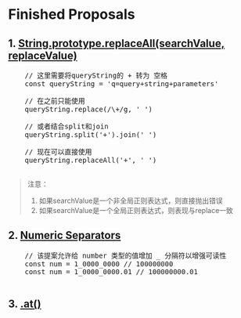 # Finished Proposals

## 1. [String.prototype.replaceAll(searchValue, replaceValue)](https://github.com/tc39/proposal-string-replaceall)

  <pre>
    // 这里需要将queryString的 + 转为 空格
    const queryString = 'q=query+string+parameters'

    // 在之前只能使用
    queryString.replace(/\+/g, ' ')

    // 或者结合split和join
    queryString.split('+').join(' ')

    // 现在可以直接使用
    queryString.replaceAll('+', ' ')
  </pre>

  >注意：
  >1. 如果searchValue是一个非全局正则表达式，则直接抛出错误
  >2. 如果searchValue是一个全局正则表达式，则表现与replace一致

## 2. [Numeric Separators](https://github.com/tc39/proposal-numeric-separator)

  <pre>
    // 该提案允许给 number 类型的值增加 _ 分隔符以增强可读性
    const num = 1_0000_0000 // 100000000
    const num = 1_0000_0000.01 // 100000000.01
  </pre>

## 3. [.at()](https://github.com/tc39/proposal-relative-indexing-method)
